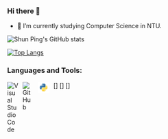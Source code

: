 ### Hi there 👋

- 🌱 I’m currently studying Computer Science in NTU.

![Shun Ping's GitHub stats](https://github-readme-stats.vercel.app/api?username=shunpingong&\&hide=stars,prs,issues&theme=blue-green&show_icons=true)

[![Top Langs](https://github-readme-stats.vercel.app/api/top-langs/?username=shunpingong&hide_progress=true&theme=dark)](https://github.com/shunpingong/github-readme-stats)


### Languages and Tools:
[<img align="left" alt="Visual Studio Code" width="26px" src="https://cdn.jsdelivr.net/gh/devicons/devicon/icons/vscode/vscode-original.svg" style="padding-right:10px;" />]
[<img align="left" alt="GitHub" width="26px" src="https://user-images.githubusercontent.com/3369400/139447912-e0f43f33-6d9f-45f8-be46-2df5bbc91289.png" style="padding-right:10px;" />]
[<img align="left" alt="Python" width="26px" src="https://raw.githubusercontent.com/github/explore/80688e429a7d4ef2fca1e82350fe8e3517d3494d/topics/python/python.png" style="padding-right:10px;" />]


<!--
**shunpingong/shunpingong** is a ✨ _special_ ✨ repository because its `README.md` (this file) appears on your GitHub profile.

Here are some ideas to get you started:

